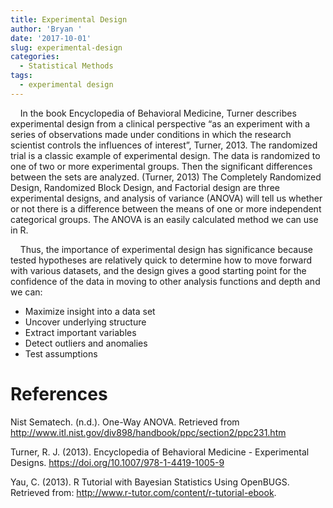 ```yaml
---
title: Experimental Design
author: 'Bryan '
date: '2017-10-01'
slug: experimental-design
categories:
  - Statistical Methods
tags:
  - experimental design
---
```

&nbsp;&nbsp;&nbsp;&nbsp;In the book Encyclopedia of Behavioral Medicine, Turner describes experimental design from a clinical perspective “as an experiment with a series of observations made under conditions in which the research scientist controls the influences of interest”, Turner, 2013. The randomized trial is a classic example of experimental design. The data is randomized to one of two or more experimental groups. Then the significant differences between the sets are analyzed. (Turner, 2013) The Completely Randomized Design, Randomized Block Design, and Factorial design are three experimental designs, and analysis of variance (ANOVA) will tell us whether or not there is a difference between the means of one or more independent categorical groups. The ANOVA is an easily calculated method we can use in R. 

&nbsp;&nbsp;&nbsp;&nbsp;Thus, the importance of experimental design has significance because tested hypotheses are relatively quick to determine how to move forward with various datasets, and the design gives a good starting point for the confidence of the data in moving to other analysis functions and depth and we can:

* Maximize insight into a data set
* Uncover underlying structure
* Extract important variables
* Detect outliers and anomalies
* Test assumptions 

# References

Nist Sematech. (n.d.). One-Way ANOVA. Retrieved from http://www.itl.nist.gov/div898/handbook/ppc/section2/ppc231.htm

Turner, R. J. (2013). Encyclopedia of Behavioral Medicine - Experimental Designs. https://doi.org/10.1007/978-1-4419-1005-9

Yau, C. (2013). R Tutorial with Bayesian Statistics Using OpenBUGS. Retrieved 
from: http://www.r-tutor.com/content/r-tutorial-ebook.



